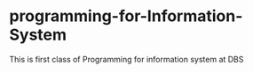 # programming-for-Information-System
This is first class of Programming for information system at DBS